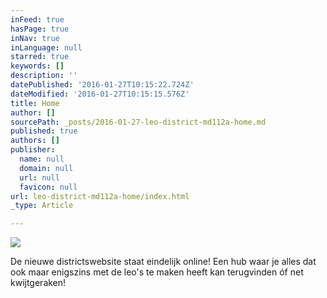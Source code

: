 ```yaml
---
inFeed: true
hasPage: true
inNav: true
inLanguage: null
starred: true
keywords: []
description: ''
datePublished: '2016-01-27T10:15:22.724Z'
dateModified: '2016-01-27T10:15:15.576Z'
title: Home
author: []
sourcePath: _posts/2016-01-27-leo-district-md112a-home.md
published: true
authors: []
publisher:
  name: null
  domain: null
  url: null
  favicon: null
url: leo-district-md112a-home/index.html
_type: Article

---
```

![](https://the-grid-user-content.s3-us-west-2.amazonaws.com/b9c59dad-c3ec-42c1-992d-4191074fd638.jpg)

De nieuwe districtswebsite staat eindelijk online! Een hub waar je alles dat ook maar enigszins met de leo's te maken heeft kan terugvinden óf net kwijtgeraken!
